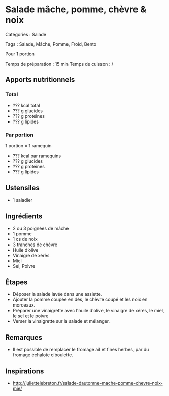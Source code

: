 # Salade mâche, pomme, chèvre & noix

Catégories : Salade

Tags : Salade, Mâche, Pomme, Froid, Bento

Pour 1 portion

Temps de préparation : 15 min
Temps de cuisson : /

## Apports nutritionnels

### Total

* ??? kcal total
* ??? g glucides
* ??? g protéines
* ??? g lipides

### Par portion

1 portion = 1 ramequin

* ??? kcal par ramequins
* ??? g glucides
* ??? g protéines
* ??? g lipides

## Ustensiles

* 1 saladier

## Ingrédients

* 2 ou 3 poignées de mâche
* 1 pomme
* 1 cs de noix
* 3 tranches de chèvre
* Huile d’olive
* Vinaigre de xérès
* Miel
* Sel, Poivre

## Étapes

* Déposer la salade lavée dans une assiette.
* Ajouter la pomme coupée en dés, le chèvre coupé et les noix en morceaux.
* Préparer une vinaigrette avec l'huile d'olive, le vinaigre de xérès, le miel, le sel et le poivre
* Verser la vinaigrette sur la salade et mélanger.

## Remarques

* Il est possible de remplacer le fromage ail et fines herbes, par du fromage échalote ciboulette.

## Inspirations

* http://juliettelebreton.fr/salade-dautomne-mache-pomme-chevre-noix-mie/
